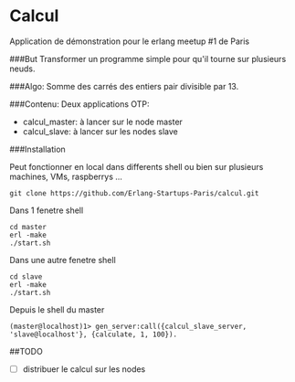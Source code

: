 # Calcul

Application de démonstration pour le erlang meetup #1 de Paris

###But
Transformer un programme simple pour qu'il tourne sur plusieurs neuds.

###Algo:
Somme des carrés des entiers pair divisible par 13.

###Contenu:
Deux applications OTP: 
 - calcul_master: à lancer sur le node master
 - calcul_slave: à lancer sur les nodes slave
 
###Installation

Peut fonctionner en local dans differents shell ou bien sur plusieurs machines, VMs, raspberrys ...

```
git clone https://github.com/Erlang-Startups-Paris/calcul.git
```

Dans 1 fenetre shell

```
cd master
erl -make
./start.sh
```

Dans une autre fenetre shell

```
cd slave
erl -make
./start.sh
```

Depuis le shell du master
```
(master@localhost)1> gen_server:call({calcul_slave_server, 'slave@localhost'}, {calculate, 1, 100}).
```

##TODO

- [ ] distribuer le calcul sur les nodes
